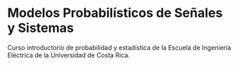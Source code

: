 # Modelos Probabilísticos de Señales y Sistemas

Curso introductorio de probabilidad y estadística de la Escuela de Ingeniería Eléctrica de la Universidad de Costa Rica.
